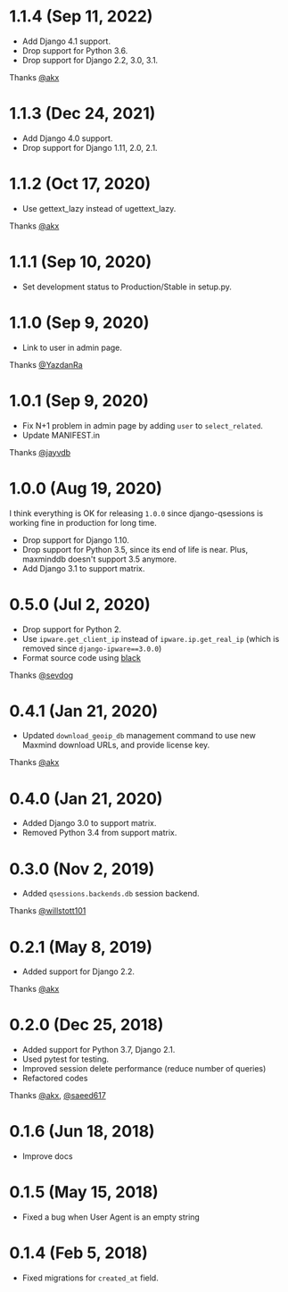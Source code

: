 # 1.1.4 (Sep 11, 2022)

- Add Django 4.1 support.
- Drop support for Python 3.6.
- Drop support for Django 2.2, 3.0, 3.1.

Thanks [@akx](https://github.com/akx)

# 1.1.3 (Dec 24, 2021)

- Add Django 4.0 support.
- Drop support for Django 1.11, 2.0, 2.1.

# 1.1.2 (Oct 17, 2020)

- Use gettext_lazy instead of ugettext_lazy.

Thanks [@akx](https://github.com/akx)

# 1.1.1 (Sep 10, 2020)

- Set development status to Production/Stable in setup.py.

# 1.1.0 (Sep 9, 2020)

- Link to user in admin page.

Thanks [@YazdanRa](https://github.com/YazdanRa)

# 1.0.1 (Sep 9, 2020)

- Fix N+1 problem in admin page by adding `user` to `select_related`.
- Update MANIFEST.in

Thanks [@jayvdb](https://github.com/jayvdb)

# 1.0.0 (Aug 19, 2020)

I think everything is OK for releasing `1.0.0` since django-qsessions is working fine in production for long time.

- Drop support for Django 1.10.
- Drop support for Python 3.5, since its end of life is near. Plus, maxminddb doesn't support 3.5 anymore.
- Add Django 3.1 to support matrix.

# 0.5.0 (Jul 2, 2020)

- Drop support for Python 2.
- Use `ipware.get_client_ip` instead of `ipware.ip.get_real_ip` (which is removed since `django-ipware==3.0.0`)
- Format source code using [black](https://github.com/psf/black)

Thanks [@sevdog](https://github.com/sevdog)

# 0.4.1 (Jan 21, 2020)

- Updated `download_geoip_db` management command to use new Maxmind download URLs, and provide license key.

Thanks [@akx](https://github.com/akx)

# 0.4.0 (Jan 21, 2020)

- Added Django 3.0 to support matrix.
- Removed Python 3.4 from support matrix.

# 0.3.0 (Nov 2, 2019)

- Added `qsessions.backends.db` session backend.

Thanks [@willstott101](https://github.com/willstott101)

# 0.2.1 (May 8, 2019)

- Added support for Django 2.2.

Thanks [@akx](https://github.com/akx)

# 0.2.0 (Dec 25, 2018)

- Added support for Python 3.7, Django 2.1.
- Used pytest for testing.
- Improved session delete performance (reduce number of queries)
- Refactored codes

Thanks [@akx](https://github.com/akx), [@saeed617](https://github.com/saeed617)

# 0.1.6 (Jun 18, 2018)

- Improve docs

# 0.1.5 (May 15, 2018)

- Fixed a bug when User Agent is an empty string

# 0.1.4 (Feb 5, 2018)

- Fixed migrations for `created_at` field.
